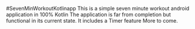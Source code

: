 #SevenMinWorkoutKotlinapp
This is a simple seven minute workout android application in 100% Kotlin
The application is far from completion but functional in its current state.
It includes a Timer feature
More to come.
